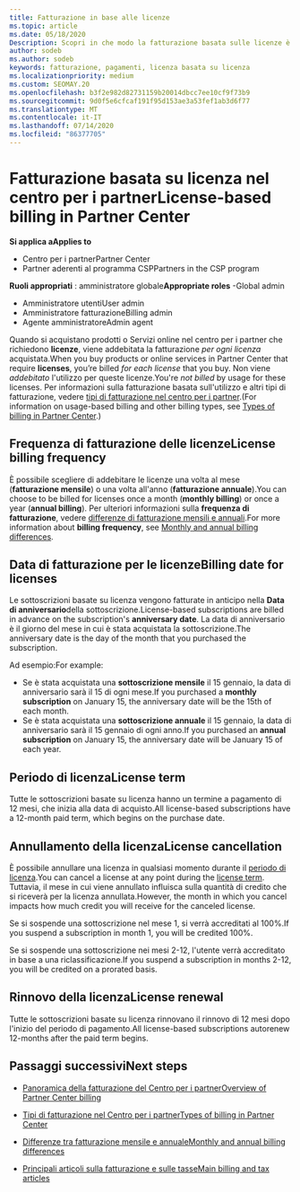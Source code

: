 ```yaml
---
title: Fatturazione in base alle licenze
ms.topic: article
ms.date: 05/18/2020
Description: Scopri in che modo la fatturazione basata sulle licenze è diversa dalla fatturazione basata sull'utilizzo nel centro per i partner, incluso il modo in cui vengono fatturate le licenze (non in base all'utilizzo delle licenze).
author: sodeb
ms.author: sodeb
keywords: fatturazione, pagamenti, licenza basata su licenza
ms.localizationpriority: medium
ms.custom: SEOMAY.20
ms.openlocfilehash: b3f2e982d82731159b20014dbcc7ee10cf9f73b9
ms.sourcegitcommit: 9d0f5e6cfcaf191f95d153ae3a53fef1ab3d6f77
ms.translationtype: MT
ms.contentlocale: it-IT
ms.lasthandoff: 07/14/2020
ms.locfileid: "86377705"
---
```

# <a name="license-based-billing-in-partner-center"></a><span data-ttu-id="b6813-104">Fatturazione basata su licenza nel centro per i partner</span><span class="sxs-lookup"><span data-stu-id="b6813-104">License-based billing in Partner Center</span></span>

<span data-ttu-id="b6813-105">**Si applica a**</span><span class="sxs-lookup"><span data-stu-id="b6813-105">**Applies to**</span></span>

- <span data-ttu-id="b6813-106">Centro per i partner</span><span class="sxs-lookup"><span data-stu-id="b6813-106">Partner Center</span></span>
- <span data-ttu-id="b6813-107">Partner aderenti al programma CSP</span><span class="sxs-lookup"><span data-stu-id="b6813-107">Partners in the CSP program</span></span>

<span data-ttu-id="b6813-108">**Ruoli appropriati** : amministratore globale</span><span class="sxs-lookup"><span data-stu-id="b6813-108">**Appropriate roles** -Global admin</span></span>
- <span data-ttu-id="b6813-109">Amministratore utenti</span><span class="sxs-lookup"><span data-stu-id="b6813-109">User admin</span></span>
- <span data-ttu-id="b6813-110">Amministratore fatturazione</span><span class="sxs-lookup"><span data-stu-id="b6813-110">Billing admin</span></span>
- <span data-ttu-id="b6813-111">Agente amministratore</span><span class="sxs-lookup"><span data-stu-id="b6813-111">Admin agent</span></span>

<span data-ttu-id="b6813-112">Quando si acquistano prodotti o Servizi online nel centro per i partner che richiedono **licenze**, viene addebitata la fatturazione *per ogni licenza* acquistata.</span><span class="sxs-lookup"><span data-stu-id="b6813-112">When you buy products or online services in Partner Center that require **licenses**, you’re billed *for each license* that you buy.</span></span> <span data-ttu-id="b6813-113">Non viene *addebitato* l'utilizzo per queste licenze.</span><span class="sxs-lookup"><span data-stu-id="b6813-113">You're *not billed* by usage for these licenses.</span></span> <span data-ttu-id="b6813-114">Per informazioni sulla fatturazione basata sull'utilizzo e altri tipi di fatturazione, vedere [tipi di fatturazione nel centro per i partner](billing-different-types.md).</span><span class="sxs-lookup"><span data-stu-id="b6813-114">(For information on usage-based billing and other billing types, see [Types of billing in Partner Center](billing-different-types.md).)</span></span>

## <a name="license-billing-frequency"></a><span data-ttu-id="b6813-115">Frequenza di fatturazione delle licenze</span><span class="sxs-lookup"><span data-stu-id="b6813-115">License billing frequency</span></span>

<span data-ttu-id="b6813-116">È possibile scegliere di addebitare le licenze una volta al mese (**fatturazione mensile**) o una volta all'anno (**fatturazione annuale**).</span><span class="sxs-lookup"><span data-stu-id="b6813-116">You can choose to be billed for licenses once a month (**monthly billing**) or once a year (**annual billing**).</span></span> <span data-ttu-id="b6813-117">Per ulteriori informazioni sulla **frequenza di fatturazione**, vedere [differenze di fatturazione mensili e annuali](billing-annual-monthly.md).</span><span class="sxs-lookup"><span data-stu-id="b6813-117">For more information about **billing frequency**, see [Monthly and annual billing differences](billing-annual-monthly.md).</span></span>

## <a name="billing-date-for-licenses"></a><span data-ttu-id="b6813-118">Data di fatturazione per le licenze</span><span class="sxs-lookup"><span data-stu-id="b6813-118">Billing date for licenses</span></span>

<span data-ttu-id="b6813-119">Le sottoscrizioni basate su licenza vengono fatturate in anticipo nella **Data di anniversario**della sottoscrizione.</span><span class="sxs-lookup"><span data-stu-id="b6813-119">License-based subscriptions are billed in advance on the subscription's **anniversary date**.</span></span> <span data-ttu-id="b6813-120">La data di anniversario è il giorno del mese in cui è stata acquistata la sottoscrizione.</span><span class="sxs-lookup"><span data-stu-id="b6813-120">The anniversary date is the day of the month that you purchased the subscription.</span></span>

<span data-ttu-id="b6813-121">Ad esempio:</span><span class="sxs-lookup"><span data-stu-id="b6813-121">For example:</span></span>

- <span data-ttu-id="b6813-122">Se è stata acquistata una **sottoscrizione mensile** il 15 gennaio, la data di anniversario sarà il 15 di ogni mese.</span><span class="sxs-lookup"><span data-stu-id="b6813-122">If you purchased a **monthly subscription** on January 15, the anniversary date will be the 15th of each month.</span></span>
- <span data-ttu-id="b6813-123">Se è stata acquistata una **sottoscrizione annuale** il 15 gennaio, la data di anniversario sarà il 15 gennaio di ogni anno.</span><span class="sxs-lookup"><span data-stu-id="b6813-123">If you purchased an **annual subscription** on January 15, the anniversary date will be January 15 of each year.</span></span>

## <a name="license-term"></a><span data-ttu-id="b6813-124">Periodo di licenza</span><span class="sxs-lookup"><span data-stu-id="b6813-124">License term</span></span>

<span data-ttu-id="b6813-125">Tutte le sottoscrizioni basate su licenza hanno un termine a pagamento di 12 mesi, che inizia alla data di acquisto.</span><span class="sxs-lookup"><span data-stu-id="b6813-125">All license-based subscriptions have a 12-month paid term, which begins on the purchase date.</span></span>

## <a name="license-cancellation"></a><span data-ttu-id="b6813-126">Annullamento della licenza</span><span class="sxs-lookup"><span data-stu-id="b6813-126">License cancellation</span></span>

<span data-ttu-id="b6813-127">È possibile annullare una licenza in qualsiasi momento durante il [periodo di licenza](#license-term).</span><span class="sxs-lookup"><span data-stu-id="b6813-127">You can cancel a license at any point during the [license term](#license-term).</span></span> <span data-ttu-id="b6813-128">Tuttavia, il mese in cui viene annullato influisca sulla quantità di credito che si riceverà per la licenza annullata.</span><span class="sxs-lookup"><span data-stu-id="b6813-128">However, the month in which you cancel impacts how much credit you will receive for the canceled license.</span></span>

<span data-ttu-id="b6813-129">Se si sospende una sottoscrizione nel mese 1, si verrà accreditati al 100%.</span><span class="sxs-lookup"><span data-stu-id="b6813-129">If you suspend a subscription in month 1, you will be credited 100%.</span></span>

<span data-ttu-id="b6813-130">Se si sospende una sottoscrizione nei mesi 2-12, l'utente verrà accreditato in base a una riclassificazione.</span><span class="sxs-lookup"><span data-stu-id="b6813-130">If you suspend a subscription in months 2-12, you will be credited on a prorated basis.</span></span>

## <a name="license-renewal"></a><span data-ttu-id="b6813-131">Rinnovo della licenza</span><span class="sxs-lookup"><span data-stu-id="b6813-131">License renewal</span></span>

<span data-ttu-id="b6813-132">Tutte le sottoscrizioni basate su licenza rinnovano il rinnovo di 12 mesi dopo l'inizio del periodo di pagamento.</span><span class="sxs-lookup"><span data-stu-id="b6813-132">All license-based subscriptions autorenew 12-months after the paid term begins.</span></span>

## <a name="next-steps"></a><span data-ttu-id="b6813-133">Passaggi successivi</span><span class="sxs-lookup"><span data-stu-id="b6813-133">Next steps</span></span>

- [<span data-ttu-id="b6813-134">Panoramica della fatturazione del Centro per i partner</span><span class="sxs-lookup"><span data-stu-id="b6813-134">Overview of Partner Center billing</span></span>](billing-basics.md)

- [<span data-ttu-id="b6813-135">Tipi di fatturazione nel Centro per i partner</span><span class="sxs-lookup"><span data-stu-id="b6813-135">Types of billing in Partner Center</span></span>](billing-different-types.md)

- [<span data-ttu-id="b6813-136">Differenze tra fatturazione mensile e annuale</span><span class="sxs-lookup"><span data-stu-id="b6813-136">Monthly and annual billing differences</span></span>](billing-annual-monthly.md)

- [<span data-ttu-id="b6813-137">Principali articoli sulla fatturazione e sulle tasse</span><span class="sxs-lookup"><span data-stu-id="b6813-137">Main billing and tax articles</span></span>](billing.md)

